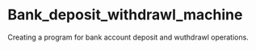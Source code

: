 # Bank_deposit_withdrawl_machine
Creating a program for bank account deposit and wuthdrawl operations.
